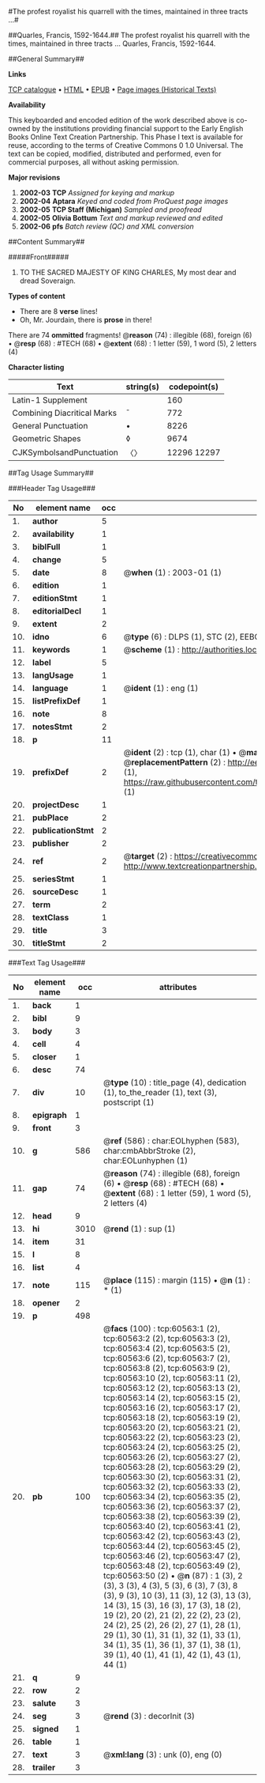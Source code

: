 #The profest royalist his quarrell with the times, maintained in three tracts ...#

##Quarles, Francis, 1592-1644.##
The profest royalist his quarrell with the times, maintained in three tracts ...
Quarles, Francis, 1592-1644.

##General Summary##

**Links**

[TCP catalogue](http://www.ota.ox.ac.uk/tcp/)  • 
[HTML](http://tei.it.ox.ac.uk/tcp/Texts-HTML/free/A56/A56836.html)  • 
[EPUB](http://tei.it.ox.ac.uk/tcp/Texts-EPUB/free/A56/A56836.epub) • 
[Page images (Historical Texts)](https://data.historicaltexts.jisc.ac.uk/view?pubId=eebo-12375146e&pageId=eebo-12375146e-60563-1)

**Availability**

This keyboarded and encoded edition of the
	       work described above is co-owned by the institutions
	       providing financial support to the Early English Books
	       Online Text Creation Partnership. This Phase I text is
	       available for reuse, according to the terms of Creative
	       Commons 0 1.0 Universal. The text can be copied,
	       modified, distributed and performed, even for
	       commercial purposes, all without asking permission.

**Major revisions**

1. __2002-03__ __TCP__ *Assigned for keying and markup*
1. __2002-04__ __Aptara__ *Keyed and coded from ProQuest page images*
1. __2002-05__ __TCP Staff (Michigan)__ *Sampled and proofread*
1. __2002-05__ __Olivia Bottum__ *Text and markup reviewed and edited*
1. __2002-06__ __pfs__ *Batch review (QC) and XML conversion*

##Content Summary##

#####Front#####

1. TO THE
SACRED MAJESTY
OF
KING CHARLES,
My most dear and dread Soveraign.

**Types of content**

  * There are 8 **verse** lines!
  * Oh, Mr. Jourdain, there is **prose** in there!

There are 74 **ommitted** fragments! 
 @__reason__ (74) : illegible (68), foreign (6)  •  @__resp__ (68) : #TECH (68)  •  @__extent__ (68) : 1 letter (59), 1 word (5), 2 letters (4)

**Character listing**


|Text|string(s)|codepoint(s)|
|---|---|---|
|Latin-1 Supplement| |160|
|Combining             Diacritical Marks|̄|772|
|General Punctuation|•|8226|
|Geometric Shapes|◊|9674|
|CJKSymbolsandPunctuation|〈〉|12296 12297|

##Tag Usage Summary##

###Header Tag Usage###

|No|element name|occ|attributes|
|---|---|---|---|
|1.|__author__|5||
|2.|__availability__|1||
|3.|__biblFull__|1||
|4.|__change__|5||
|5.|__date__|8| @__when__ (1) : 2003-01 (1)|
|6.|__edition__|1||
|7.|__editionStmt__|1||
|8.|__editorialDecl__|1||
|9.|__extent__|2||
|10.|__idno__|6| @__type__ (6) : DLPS (1), STC (2), EEBO-CITATION (1), OCLC (1), VID (1)|
|11.|__keywords__|1| @__scheme__ (1) : http://authorities.loc.gov/ (1)|
|12.|__label__|5||
|13.|__langUsage__|1||
|14.|__language__|1| @__ident__ (1) : eng (1)|
|15.|__listPrefixDef__|1||
|16.|__note__|8||
|17.|__notesStmt__|2||
|18.|__p__|11||
|19.|__prefixDef__|2| @__ident__ (2) : tcp (1), char (1)  •  @__matchPattern__ (2) : ([0-9\-]+):([0-9IVX]+) (1), (.+) (1)  •  @__replacementPattern__ (2) : http://eebo.chadwyck.com/downloadtiff?vid=$1&page=$2 (1), https://raw.githubusercontent.com/textcreationpartnership/Texts/master/tcpchars.xml#$1 (1)|
|20.|__projectDesc__|1||
|21.|__pubPlace__|2||
|22.|__publicationStmt__|2||
|23.|__publisher__|2||
|24.|__ref__|2| @__target__ (2) : https://creativecommons.org/publicdomain/zero/1.0/ (1), http://www.textcreationpartnership.org/docs/. (1)|
|25.|__seriesStmt__|1||
|26.|__sourceDesc__|1||
|27.|__term__|2||
|28.|__textClass__|1||
|29.|__title__|3||
|30.|__titleStmt__|2||


###Text Tag Usage###

|No|element name|occ|attributes|
|---|---|---|---|
|1.|__back__|1||
|2.|__bibl__|9||
|3.|__body__|3||
|4.|__cell__|4||
|5.|__closer__|1||
|6.|__desc__|74||
|7.|__div__|10| @__type__ (10) : title_page (4), dedication (1), to_the_reader (1), text (3), postscript (1)|
|8.|__epigraph__|1||
|9.|__front__|3||
|10.|__g__|586| @__ref__ (586) : char:EOLhyphen (583), char:cmbAbbrStroke (2), char:EOLunhyphen (1)|
|11.|__gap__|74| @__reason__ (74) : illegible (68), foreign (6)  •  @__resp__ (68) : #TECH (68)  •  @__extent__ (68) : 1 letter (59), 1 word (5), 2 letters (4)|
|12.|__head__|9||
|13.|__hi__|3010| @__rend__ (1) : sup (1)|
|14.|__item__|31||
|15.|__l__|8||
|16.|__list__|4||
|17.|__note__|115| @__place__ (115) : margin (115)  •  @__n__ (1) : * (1)|
|18.|__opener__|2||
|19.|__p__|498||
|20.|__pb__|100| @__facs__ (100) : tcp:60563:1 (2), tcp:60563:2 (2), tcp:60563:3 (2), tcp:60563:4 (2), tcp:60563:5 (2), tcp:60563:6 (2), tcp:60563:7 (2), tcp:60563:8 (2), tcp:60563:9 (2), tcp:60563:10 (2), tcp:60563:11 (2), tcp:60563:12 (2), tcp:60563:13 (2), tcp:60563:14 (2), tcp:60563:15 (2), tcp:60563:16 (2), tcp:60563:17 (2), tcp:60563:18 (2), tcp:60563:19 (2), tcp:60563:20 (2), tcp:60563:21 (2), tcp:60563:22 (2), tcp:60563:23 (2), tcp:60563:24 (2), tcp:60563:25 (2), tcp:60563:26 (2), tcp:60563:27 (2), tcp:60563:28 (2), tcp:60563:29 (2), tcp:60563:30 (2), tcp:60563:31 (2), tcp:60563:32 (2), tcp:60563:33 (2), tcp:60563:34 (2), tcp:60563:35 (2), tcp:60563:36 (2), tcp:60563:37 (2), tcp:60563:38 (2), tcp:60563:39 (2), tcp:60563:40 (2), tcp:60563:41 (2), tcp:60563:42 (2), tcp:60563:43 (2), tcp:60563:44 (2), tcp:60563:45 (2), tcp:60563:46 (2), tcp:60563:47 (2), tcp:60563:48 (2), tcp:60563:49 (2), tcp:60563:50 (2)  •  @__n__ (87) : 1 (3), 2 (3), 3 (3), 4 (3), 5 (3), 6 (3), 7 (3), 8 (3), 9 (3), 10 (3), 11 (3), 12 (3), 13 (3), 14 (3), 15 (3), 16 (3), 17 (3), 18 (2), 19 (2), 20 (2), 21 (2), 22 (2), 23 (2), 24 (2), 25 (2), 26 (2), 27 (1), 28 (1), 29 (1), 30 (1), 31 (1), 32 (1), 33 (1), 34 (1), 35 (1), 36 (1), 37 (1), 38 (1), 39 (1), 40 (1), 41 (1), 42 (1), 43 (1), 44 (1)|
|21.|__q__|9||
|22.|__row__|2||
|23.|__salute__|3||
|24.|__seg__|3| @__rend__ (3) : decorInit (3)|
|25.|__signed__|1||
|26.|__table__|1||
|27.|__text__|3| @__xml:lang__ (3) : unk (0), eng (0)|
|28.|__trailer__|3||

